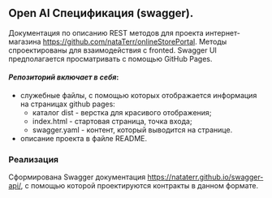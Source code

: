 ## Open AI Спецификация (swagger).
Документация по описанию REST методов для проекта интернет-магазина https://github.com/nataTerr/onlineStorePortal. Методы спроектированы для взаимодействия с fronted. Swagger UI предполагается просматривать с помощью GitHub Pages.

#### _Репозиторий включает в себя_:
* служебные файлы, с помощью которых отображается информация на страницах github pages:
    * каталог dist - верстка для красивого отображения;
    * index.html - стартовая страница, точка входа;
    * swagger.yaml - контент, который выводится на странице.
* описание проекта в файле README.

### Реализация
Сформирована Swagger документация https://nataterr.github.io/swagger-api/, с помощью которой проектируются контракты в данном формате.
